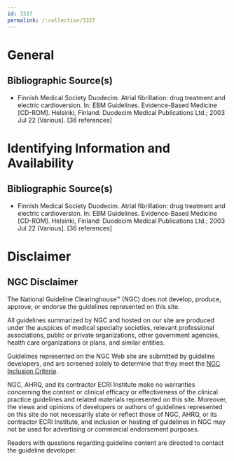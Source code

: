 ```yaml
---
id: 3327
permalink: /:collection/3327
---
```


# General

## Bibliographic Source(s)

- Finnish Medical Society Duodecim. Atrial fibrillation: drug treatment and electric cardioversion. In: EBM Guidelines. Evidence-Based Medicine [CD-ROM]. Helsinki, Finland: Duodecim Medical Publications Ltd.; 2003 Jul 22 [Various]. [36 references]

# Identifying Information and Availability

## Bibliographic Source(s)

- Finnish Medical Society Duodecim. Atrial fibrillation: drug treatment and electric cardioversion. In: EBM Guidelines. Evidence-Based Medicine [CD-ROM]. Helsinki, Finland: Duodecim Medical Publications Ltd.; 2003 Jul 22 [Various]. [36 references]

# Disclaimer

## NGC Disclaimer

The National Guideline Clearinghouse™ (NGC) does not develop, produce, approve, or endorse the guidelines represented on this site.

All guidelines summarized by NGC and hosted on our site are produced under the auspices of medical specialty societies, relevant professional associations, public or private organizations, other government agencies, health care organizations or plans, and similar entities.

Guidelines represented on the NGC Web site are submitted by guideline developers, and are screened solely to determine that they meet the [NGC Inclusion Criteria](/help-and-about/summaries/inclusion-criteria).

NGC, AHRQ, and its contractor ECRI Institute make no warranties concerning the content or clinical efficacy or effectiveness of the clinical practice guidelines and related materials represented on this site. Moreover, the views and opinions of developers or authors of guidelines represented on this site do not necessarily state or reflect those of NGC, AHRQ, or its contractor ECRI Institute, and inclusion or hosting of guidelines in NGC may not be used for advertising or commercial endorsement purposes.

Readers with questions regarding guideline content are directed to contact the guideline developer.

